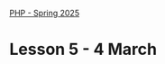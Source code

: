 [PHP - Spring 2025](https://github.com/arturomorarioja-kea/WD_PHP_F25/blob/main/README.md)

# Lesson 5 - 4 March

[--> OOP _toString(), OOP samples: 3 static, 5 override, 6 property array, 7, 8 (explain dependency injection), 9, 10, 11, then recap]: #
[--> Cookies. Slides. Code sample. In-class exercise]: #

[## Exercise solution]: #
[- OOP extended library management(https://github.com/arturomorarioja/php_oop_library_v2)]: #

[## In-class exercise]: #

[### Language cookies]: #
[Write a PHP application that changes the language of the text to display via cookies:]: #

[!image(https://github.com/user-attachments/assets/8b5ebf44-06fc-49db-b9cb-f4490adef826)]: #

[!image(https://github.com/user-attachments/assets/3c4e79a1-d080-41b6-8876-9664bbb032e2)]: #

[Find the texts in both languages in the files `kea_en.json`(https://github.com/arturomorarioja-kea/WD_PHP_F25/blob/main/Lesson02/kea_en.json) and `kea_da.json`(https://github.com/arturomorarioja-kea/WD_PHP_F25/blob/main/Lesson02/kea_da.json).]: #

[**Notice**]: #
[To make the dropdown trigger the change without a submit button, you need to add a little JavaScript that submits the form where the dropdown is upon its `change` event.]: #

[## Homework]: #
[Check out these slide decks:]: #
[- Cookies in **PHP Syntax**]: #
[- **Object-oriented Programming** in depth]: #

[Check out these code samples:]: #
[- Cookie management(https://github.com/arturomorarioja/php_cookies)]: #
